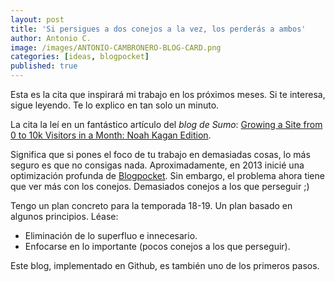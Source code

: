 ```yaml
---
layout: post
title: 'Si persigues a dos conejos a la vez, los perderás a ambos'
author: Antonio C.
image: /images/ANTONIO-CAMBRONERO-BLOG-CARD.png
categories: [ideas, blogpocket]
published: true
---
```


Esta es la cita que inspirará mi trabajo en los próximos meses. Si te interesa, sigue leyendo. Te lo explico en tan solo un minuto.

La cita la leí en un fantástico artículo del *blog de Sumo*: [Growing a Site from 0 to 10k Visitors in a Month: Noah Kagan Edition](https://sumo.com/stories/growing-website).

Significa que si pones el foco de tu trabajo en demasiadas cosas, lo más seguro es que no consigas nada. Aproximadamente, en 2013 inicié una optimización profunda de [Blogpocket](https://www.blogpocket.com). Sin embargo, el problema ahora tiene que ver más con los conejos. Demasiados conejos a los que perseguir ;)

Tengo un plan concreto para la temporada 18-19. Un plan basado en algunos principios. Léase:

- Eliminación de lo superfluo e innecesario.
- Enfocarse en lo importante (pocos conejos a los que perseguir).

Este blog, implementado en Github, es también uno de los primeros pasos.
